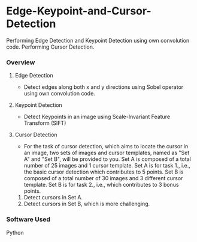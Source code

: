 # Edge-Keypoint-and-Cursor-Detection
Performing Edge Detection and Keypoint Detection using own convolution code. Performing Cursor Detection.

### Overview
1. Edge Detection
   * Detect edges along both x and y directions using Sobel operator using own convolution code.
   
2. Keypoint Detection
   * Detect Keypoints in an image using Scale-Invariant Feature Transform (SIFT)
   
3. Cursor Detection
   * For the task of cursor detection, which aims to locate the cursor in an image, two sets of images and cursor templates, named as "Set A" and "Set B", will be provided to you. Set A is composed of a total number of 25 images and 1 cursor template. Set A is for task 1., i.e., the basic cursor detection which contributes to 5 points. Set B is composed of a total number of 30 images and 3 different cursor template. Set B is for task 2., i.e., which contributes to 3 bonus points.
   1. Detect cursors in Set A.
   2. Detect cursors in Set B, which is more challenging.
   
### Software Used
Python
